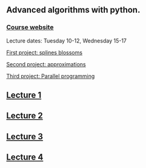 
## Advanced algorithms with python.

### [Course website](http://www.maths.lth.se/na/courses/FMNN25/)

Lecture dates: Tuesday 10-12, Wednesday 15-17

[First project: splines blossoms](projects/project01.pdf)

[Second project: approximations](projects/project02.pdf)

[Third project: Parallel programming](projects/project03.pdf)

## [Lecture 1](lecture1.md)

## [Lecture 2](lecture2.md)

## [Lecture 3](lecture3.md)

## [Lecture 4](lecture4.md)
